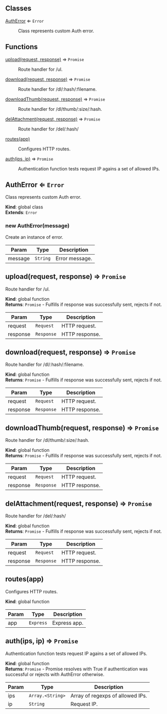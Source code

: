 ## Classes

<dl>
<dt><a href="#AuthError">AuthError</a> ⇐ <code>Error</code></dt>
<dd><p>Class represents custom Auth error.</p>
</dd>
</dl>

## Functions

<dl>
<dt><a href="#upload">upload(request, response)</a> ⇒ <code>Promise</code></dt>
<dd><p>Route handler for /ul.</p>
</dd>
<dt><a href="#download">download(request, response)</a> ⇒ <code>Promise</code></dt>
<dd><p>Route handler for /dl/:hash/:filename.</p>
</dd>
<dt><a href="#downloadThumb">downloadThumb(request, response)</a> ⇒ <code>Promise</code></dt>
<dd><p>Route handler for /dl/thumb/:size/:hash.</p>
</dd>
<dt><a href="#delAttachment">delAttachment(request, response)</a> ⇒ <code>Promise</code></dt>
<dd><p>Route handler for /del/:hash/</p>
</dd>
<dt><a href="#routes">routes(app)</a></dt>
<dd><p>Configures HTTP routes.</p>
</dd>
<dt><a href="#auth">auth(ips, ip)</a> ⇒ <code>Promise</code></dt>
<dd><p>Authentication function tests request IP agains a set of allowed IPs.</p>
</dd>
</dl>

<a name="AuthError"></a>

## AuthError ⇐ <code>Error</code>
Class represents custom Auth error.

**Kind**: global class  
**Extends**: <code>Error</code>  
<a name="new_AuthError_new"></a>

### new AuthError(message)
Create an instance of error.


| Param | Type | Description |
| --- | --- | --- |
| message | <code>String</code> | Error message. |

<a name="upload"></a>

## upload(request, response) ⇒ <code>Promise</code>
Route handler for /ul.

**Kind**: global function  
**Returns**: <code>Promise</code> - Fulfills if response was successfully sent,
                            rejects if not.  

| Param | Type | Description |
| --- | --- | --- |
| request | <code>Request</code> | HTTP request. |
| response | <code>Response</code> | HTTP response. |

<a name="download"></a>

## download(request, response) ⇒ <code>Promise</code>
Route handler for /dl/:hash/:filename.

**Kind**: global function  
**Returns**: <code>Promise</code> - Fulfills if response was successfully sent,
                            rejects if not.  

| Param | Type | Description |
| --- | --- | --- |
| request | <code>Request</code> | HTTP request. |
| response | <code>Response</code> | HTTP response. |

<a name="downloadThumb"></a>

## downloadThumb(request, response) ⇒ <code>Promise</code>
Route handler for /dl/thumb/:size/:hash.

**Kind**: global function  
**Returns**: <code>Promise</code> - Fulfills if response was successfully sent,
                            rejects if not.  

| Param | Type | Description |
| --- | --- | --- |
| request | <code>Request</code> | HTTP request. |
| response | <code>Response</code> | HTTP response. |

<a name="delAttachment"></a>

## delAttachment(request, response) ⇒ <code>Promise</code>
Route handler for /del/:hash/

**Kind**: global function  
**Returns**: <code>Promise</code> - Fulfills if response was successfully sent,
                            rejects if not.  

| Param | Type | Description |
| --- | --- | --- |
| request | <code>Request</code> | HTTP request. |
| response | <code>Response</code> | HTTP response. |

<a name="routes"></a>

## routes(app)
Configures HTTP routes.

**Kind**: global function  

| Param | Type | Description |
| --- | --- | --- |
| app | <code>Express</code> | Express app. |

<a name="auth"></a>

## auth(ips, ip) ⇒ <code>Promise</code>
Authentication function tests request IP agains a set of allowed IPs.

**Kind**: global function  
**Returns**: <code>Promise</code> - Promise resolves with True if authentication was
                       successful or rejects with AuthError otherwise.  

| Param | Type | Description |
| --- | --- | --- |
| ips | <code>Array.&lt;String&gt;</code> | Array of regexps of allowed IPs. |
| ip | <code>String</code> | Request IP. |

